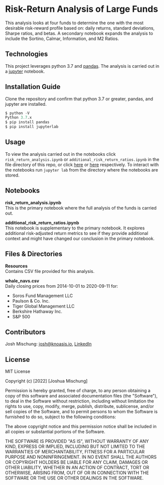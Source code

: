 # Risk-Return Analysis of Large Funds

This analysis looks at four funds to determine the one with the most desirable risk-reward profile based on: daily returns, standard deviations, Sharpe ratios, and betas. A secondary notebook expands the analysis to include the Sortino, Calmar, Information, and M2 Ratios.

## Technologies

This project leverages python 3.7 and [pandas](https://pandas.pydata.org/). The analysis is carried out in a [jupyter](https://jupyter.org/) notebook.

## Installation Guide

Clone the repository and confirm that python 3.7 or greater, pandas, and jupyter are installed.

```python
$ python -V
Python 3.7.x
$ pip install pandas
$ pip install jupyterlab
```

## Usage

To view the analysis carried out in the notebooks click `risk_return_analysis.ipynb` or `additional_risk_return_ratios.ipynb` in the file directory of this repo, or click [here](https://github.com/jmischung/Bitcoin-Arbitration-Analysis/blob/main/crypto_arbitrage.ipynb) or [here](https://github.com/jmischung/Portfolio-Risk-Analysis/blob/main/additional_risk_return_ratios.ipynb) respectively. To interact with the notebooks run `jupyter lab` from the directory where the notebooks are stored.  

## Notebooks  

**risk\_return\_analysis.ipynb**  
This is the primary notebook where the full analysis of the funds is carried out.

**additional\_risk\_return\_ratios.ipynb**  
This notebook is supplementary to the primary notebook. It explores additional risk-adjusted return metrics to see if they provide additional context and might have changed our conclusion in the primary notebook.  

## Files & Directories  

**Resources**  
Contains CSV file provided for this analysis.  

**whale_navs.csv**  
Daily closing prices from 2014-10-01 to 2020-09-11 for:  
 - Soros Fund Management LLC  
 - Paulson & Co. Inc.  
 - Tiger Global Management LLC  
 - Berkshire Hathaway Inc.  
 - S&P 500

## Contributors

Josh Mischung: [josh@knoasis.io](josh@knoasis.io), [LinkedIn](https://www.linkedin.com/in/joshmischung/)

## License

MIT License

Copyright (c) [2022] [Joshua Mischung]

Permission is hereby granted, free of charge, to any person obtaining a copy
of this software and associated documentation files (the "Software"), to deal
in the Software without restriction, including without limitation the rights
to use, copy, modify, merge, publish, distribute, sublicense, and/or sell
copies of the Software, and to permit persons to whom the Software is
furnished to do so, subject to the following conditions:

The above copyright notice and this permission notice shall be included in all
copies or substantial portions of the Software.

THE SOFTWARE IS PROVIDED "AS IS", WITHOUT WARRANTY OF ANY KIND, EXPRESS OR
IMPLIED, INCLUDING BUT NOT LIMITED TO THE WARRANTIES OF MERCHANTABILITY,
FITNESS FOR A PARTICULAR PURPOSE AND NONINFRINGEMENT. IN NO EVENT SHALL THE
AUTHORS OR COPYRIGHT HOLDERS BE LIABLE FOR ANY CLAIM, DAMAGES OR OTHER
LIABILITY, WHETHER IN AN ACTION OF CONTRACT, TORT OR OTHERWISE, ARISING FROM,
OUT OF OR IN CONNECTION WITH THE SOFTWARE OR THE USE OR OTHER DEALINGS IN THE
SOFTWARE.
